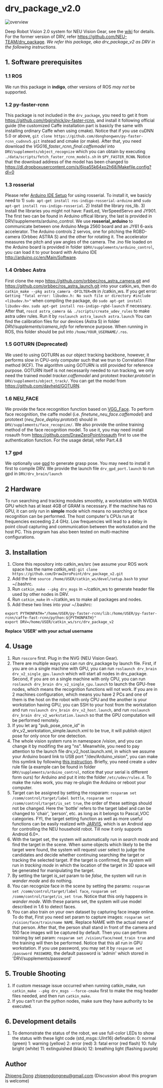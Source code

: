 # drv_package_v2.0

![overview](https://github.com/DrawZeroPoint/drv_package_v2/blob/master/supplements/figures/1.png )

Deep Robot Vision 2.0 system for NEU Vision Gear, see the [wiki](https://github.com/DrawZeroPoint/drv_package_v2/wiki) for details.
For the former version of DRV, refer https://github.com/NEU-TEAM/drv_package. 
*We refer this package, aka drv_package_v2 as DRV in the following instructions.*

## 1. Software prerequisites
### 1.1 ROS
We run this package in **indigo**, other versions of ROS *may not* be supported.

### 1.2 py-faster-rcnn
This package is not included in the `drv_package`, you need to get it from <https://github.com/rbgirshick/py-faster-rcnn>, and install it following official guide (the customized Caffe installation part is basicly the same with installing ordinary Caffe when using cmake). Notice that if you use cuDNN 5.0 or above, `git clone https://github.com/donghongwen/py-faster-rcnn_cudnnv5.git` instead and cmake (or make). 
After that, you need download the *VGG16_faster_rcnn_final.caffemodel*  into `DRV/supplements/object_recognize` which you can obtain by executing `./data/scripts/fetch_faster_rcnn_models.sh` in `$PY_FASTER_RCNN`. Notice that the download address of the model has been changed to https://dl.dropboxusercontent.com/s/6joa55k64xo2h68/Makefile.config?dl=0

### 1.3 rosserial
Please refer [Arduino IDE Setup](http://wiki.ros.org/rosserial_arduino/Tutorials/Arduino%20IDE%20Setup) for using rosserial. To install it, we basicly need to 1) `sudo apt-get install ros-indigo-rosserial-arduino` and `sudo apt-get install ros-indigo-rosserial`. 2) Install the library ros_lib. 3) Install the libraries you might not have: FastLed, VerSpeedServo and JY901. The first two can be found in Arduino offical library, the last is provided in DRV/supplements/arduino_control.
We use **rosserial_arduino** to communicate between one Arduino Mega 2560 board and an JY61 6-axis accelerator. The Arduino controls 2 servos, one for pitching the RGBD-camera (Orbbec ASTRA S) and the other for rotating it. The accelerator measures the pitch and yaw angles of the camera. The .ino file loaded on the Arduino board is provided in folder `$DRV/supplements/arduino_control`, you can load it to your board with Arduino IDE <http://arduino.cc/en/Main/Software>.

### 1.4 Orbbec Astra
First clone the repo https://github.com/orbbec/ros_astra_camera.git and https://github.com/orbbec/ros_astra_launch.git into your catkin_ws, then do `catkin_make --pkg astra_camera -DFILTER=ON` in /catkin_ws.
If you get error: `Getting "fatal error: libudev.h: No such file or directory #include <libudev.h>"` when compiling the package, do `sudo apt-get install libudev-dev`. `sudo apt-get install ros-indigo-rgbd-launch` if necessary.
After that, `roscd astra_camera && ./scripts/create_udev_rules` to make astra udev rules. Run it by `roslaunch astra_launch astra.launch`
You can find the calibration files for our devices (Astra S) in folder *DRV/supplements/camera_info* for reference purpose. When running in ROS, this folder should be put into `/home/YOUR_USERNAME/.ros`.

### 1.5 GOTURN (Deprecated)
We used to using GOTURN as our object tracking backbone, however, it performs slow in CPU-only computer such that we trun to Correlation Filter method (KCF). The algorithm using GOTURN is still provided for reference purpose. GOTURN itself is not necessarily needed to run tracking, we only need the trained model *tracker.caffemodel* and prototext *tracker.prototxt* in `DRV/supplements/object_track/`. You can get the model from <https://github.com/davheld/GOTURN>.

### 1.6 NEU_FACE
We provide the face recognition function based on [VGG_Face](http://www.robots.ox.ac.uk/~vgg/software/vgg_face/). To perform face recognition, the caffe model (i.e. *finetune_neu_face.caffemodel*) and prototext (*neu_face_deploy.prototxt*) should in `DRV/supplements/face_recognize/`.
We also provide the online training method of the face recognition model. To use it, you may need install rosauth from https://github.com/DrawZeroPoint/rosauth first to use the authentication function. For the usage detail, refer Part.4.8

### 1.7 gpd
We optionally use [gpd](https://github.com/atenpas/gpd) to generate grasp pose. You may need to install it first to compile DRV. We provide the launch file `drv_gpd_port.launch` to run gpd in `DRV/drv_brain/launch`

## 2 Hardware
To run searching and tracking modules smoothly, a workstation with NVIDIA GPU which has at least 4GB of GRAM is necessary. If the machine has no GPU, it can only run in **simple** mode which means no searching or face recognition can be performed.
The host computer's CPUs run at frequencies exceeding 2.4 GHz. Low frequencies will lead to a delay in point cloud capturing and communication between the workstation and the host PC.
This program has also been tested on multi-machine configurations.

## 3. Installation
1. Clone this repository into catkin_ws/src (we assume your ROS work space has the name *catkin_ws*):
`git clone https://github.com/DrawZeroPoint/drv_package_v2.git`
2. Add the line `source /home/USER/catkin_ws/devel/setup.bash` to your ~/.bashrc.
2. Run `catkin_make --pkg drv_msgs` in ~/catkin_ws to generate header file used by other nodes in DRV.
3. Run `catkin_make` in ~/catkin_ws to make all packages and nodes.
4. Add these two lines into your ~/.bashrc:
 ```
export PYTHONPATH="/home/USER/py-faster-rcnn/lib:/home/USER/py-faster-rcnn/caffe-fast-rcnn/python:${PYTHONPATH}"
export DRV=/home/USER/catkin_ws/src/drv_package_v2
 ```
 **Replace 'USER' with your actual username**

## 4. Usage
1. Run `roscore` first. Plug in the NVG (NEU Vision Gear).
2. There are multiple ways you can run drv_package by launch file. First, if you are on a single machine with GPU, you can run `roslaunch drv_brain drv_v2_single_gpu.launch` which will start all nodes in drv_package. Second, if you are on a single machine with only CPU, you can run `roslaunch drv_brain drv_v2_single_cpu.launch` to launch the GPU-free nodes, which means the recognition functions will not work. 
If you are in 2 machines configuration, which means you have 2 PCs and one of them is the host on the robot with only CPU and the another is your workstation having GPU, you can SSH to your host from the workstation and run `roslaunch drv_brain drv_v2_host.launch`, and run `roslaunch drv_brain drv_v2_workstation.launch` so that the GPU computation will be performed remotely. 
3. If you let arg "pub_pose_once_id" in drv_v2_workstation_simple.launch.xml to be true, it will publish object pose for only once for one detection. 
4. The whole vision system runs in namespace /vision, and you can change it by modifing the arg "ns". Meanwhile, you need to pay attention to the launch file drv_v2_host.launch.xml, in which we assume your Arduino board link to USB port "/dev/Arduino_vision", you can make this symlink by following [this instruction](http://www.joakimlinde.se/microcontrollers/arduino/avr/udev.php). Briefly, you need create a udev rule file (a example can be found in folder `DRV/supplements/arduino_control`, notice that your serial is different form ours) for Arduino and put it into the folder `/etc/udev/rules.d`. To make the rules work, you may re-plugin the Arduino or reboot your computer. 
5. Target can be assigned by setting the rosparam: `rosparam set /comm/control/target/label bottle`, `rosparam set /comm/control/target/is_set true`, the order of these settings should not be changed. Here the 'bottle' refers to the target label and can be changed to 'chair', 'person', etc. as long as it belongs to Pascal_VOC categories. FYI, the target setting function as well as more useful functions can be easily realized with [JARVIS](https://github.com/NEU-TEAM/JARVIS), which is an Android app for controlling the NEU household robot. Till now it only supports Android 6.0+.
6. With the target set, the system will automatically run in *search mode* and find the target in the scene. When some objects which likely to be the target were found, the system will request user select to judge the candidates and decide whether continuing searching the target or tracking the selected target. If the target is confirmed, the system will run in *tracking mode* in which the location of the target in 3D space will be generated for manipulating the target.
7. By setting the target *is_set* param to be *false*, the system will run in *wander mode* and do nothing.
8. You can recognize face in the scene by setting the params: 
`rosparam set /comm/control/target/label face`, `rosparam set /comm/control/target/is_set true`. 
Notice that this only happens in *wander mode*. With these params set, the system will use model described in 1.6 to detect faces. 
9. You can also train on your own dataset by capturing face image online. To do that, First you need set param to capture images: 
`rosparam set /vision/face/train/name NAME`. 
Replace NAME with the actual name of that person. After that, the person shall stand in front of the camera and 100 face images will be captured by default. 
Then you can perform training by set param:
`rosparam set /vision/face/need_train true` 
and the training will then be performed. Notice that this all run in GPU workstation. If you use password, you may set it by `rosparam set /password PASSWORD`, the default password is 'admin' which stored in 'DRV/supplements/password'

## 5. Trouble Shooting
1. If custom message issue occurred when running catkin_make, run `catkin_make --pkg drv_msgs --force-cmake` first to make the msg header files needed, and then run `catkin_make`.
2. If you can't run the python nodes, make sure they have authority to be executed.
 
## 6. Development details
1. To demonstrate the status of the robot, we use full-color LEDs to show the status with these light code (std_msgs::UInt16) defination:
0: normal (green)
1: warning (yellow) 2: error (red) 3: fatal error (red flash)
10: fully bright (white) 11: extinguished (black) 12: breathing light (flashing purple)

## Author
[Zhipeng Dong](https://github.com/DrawZeroPoint) zhipengdongneu@gmail.com (Discussion about this program is welcome) 
 